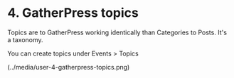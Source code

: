 # 4. GatherPress topics

Topics are to GatherPress working identically than Categories to Posts. It's a taxonomy.

You can create topics under Events > Topics

(../media/user-4-gatherpress-topics.png)
